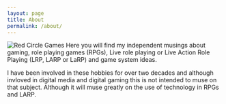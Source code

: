 ```yaml
---
layout: page
title: About
permalink: /about/
---
```

![Red Circle Games](http://redcirclegames.co.uk/_assets/images/rcg-header.jpg)
Here you will find my independent musings about gaming, role playing games (RPGs), Live role playing or Live Action Role Playing (LRP, LARP or LaRP) and game system ideas.

I have been involved in these hobbies for over two decades and although invloved in digital media and digital gaming this is not intended to muse on that subject. Although it will muse greatly on the use of technology in RPGs and LARP.
